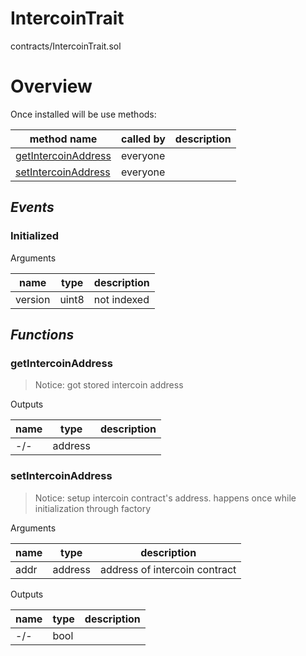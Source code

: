 # IntercoinTrait

contracts/IntercoinTrait.sol

# Overview

Once installed will be use methods:

| **method name** | **called by** | **description** |
|-|-|-|
|<a href="#getintercoinaddress">getIntercoinAddress</a>|everyone||
|<a href="#setintercoinaddress">setIntercoinAddress</a>|everyone||
## *Events*
### Initialized

Arguments

| **name** | **type** | **description** |
|-|-|-|
| version | uint8 | not indexed |



## *Functions*
### getIntercoinAddress

> Notice: got stored intercoin address

Outputs

| **name** | **type** | **description** |
|-|-|-|
| -/- | address |  |



### setIntercoinAddress

> Notice: setup intercoin contract's address. happens once while initialization through factory

Arguments

| **name** | **type** | **description** |
|-|-|-|
| addr | address | address of intercoin contract |

Outputs

| **name** | **type** | **description** |
|-|-|-|
| -/- | bool |  |


